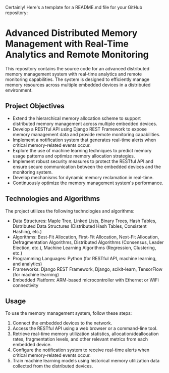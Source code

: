 Certainly! Here's a template for a README.md file for your GitHub repository:


# Advanced Distributed Memory Management with Real-Time Analytics and Remote Monitoring

This repository contains the source code for an advanced distributed memory management system with real-time analytics and remote monitoring capabilities. The system is designed to efficiently manage memory resources across multiple embedded devices in a distributed environment.

## Project Objectives

- Extend the hierarchical memory allocation scheme to support distributed memory management across multiple embedded devices.
- Develop a RESTful API using Django REST Framework to expose memory management data and provide remote monitoring capabilities.
- Implement a notification system that generates real-time alerts when critical memory-related events occur.
- Explore the use of machine learning techniques to predict memory usage patterns and optimize memory allocation strategies.
- Implement robust security measures to protect the RESTful API and ensure secure communication between the embedded devices and the monitoring system.
- Develop mechanisms for dynamic memory reclamation in real-time.
- Continuously optimize the memory management system's performance.

## Technologies and Algorithms

The project utilizes the following technologies and algorithms:

- Data Structures: Maple Tree, Linked Lists, Binary Trees, Hash Tables, Distributed Data Structures (Distributed Hash Tables, Consistent Hashing, etc.)
- Algorithms: Best-Fit Allocation, First-Fit Allocation, Next-Fit Allocation, Defragmentation Algorithms, Distributed Algorithms (Consensus, Leader Election, etc.), Machine Learning Algorithms (Regression, Clustering, etc.)
- Programming Languages: Python (for RESTful API, machine learning, and analytics)
- Frameworks: Django REST Framework, Django, scikit-learn, TensorFlow (for machine learning)
- Embedded Platform: ARM-based microcontroller with Ethernet or WiFi connectivity

## Usage

To use the memory management system, follow these steps:

1. Connect the embedded devices to the network.
2. Access the RESTful API using a web browser or a command-line tool.
3. Retrieve real-time memory utilization statistics, allocation/deallocation rates, fragmentation levels, and other relevant metrics from each embedded device.
4. Configure the notification system to receive real-time alerts when critical memory-related events occur.
5. Train machine learning models using historical memory utilization data collected from the distributed devices.
